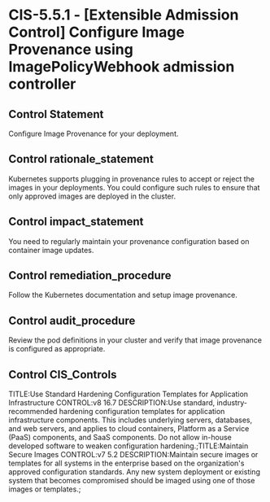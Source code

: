 # CIS-5.5.1 - \[Extensible Admission Control\] Configure Image Provenance using ImagePolicyWebhook admission controller

## Control Statement

Configure Image Provenance for your deployment.

## Control rationale_statement

Kubernetes supports plugging in provenance rules to accept or reject the images in your deployments. You could configure such rules to ensure that only approved images are deployed in the cluster.

## Control impact_statement

You need to regularly maintain your provenance configuration based on container image updates.

## Control remediation_procedure

Follow the Kubernetes documentation and setup image provenance.

## Control audit_procedure

Review the pod definitions in your cluster and verify that image provenance is configured as appropriate.

## Control CIS_Controls

TITLE:Use Standard Hardening Configuration Templates for Application Infrastructure CONTROL:v8 16.7 DESCRIPTION:Use standard, industry-recommended hardening configuration templates for application infrastructure components. This includes underlying servers, databases, and web servers, and applies to cloud containers, Platform as a Service (PaaS) components, and SaaS components. Do not allow in-house developed software to weaken configuration hardening.;TITLE:Maintain Secure Images CONTROL:v7 5.2 DESCRIPTION:Maintain secure images or templates for all systems in the enterprise based on the organization's approved configuration standards. Any new system deployment or existing system that becomes compromised should be imaged using one of those images or templates.;
